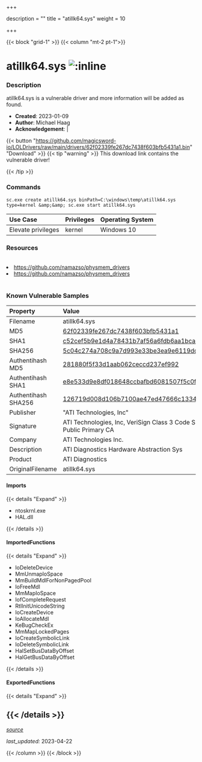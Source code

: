 +++

description = ""
title = "atillk64.sys"
weight = 10

+++


{{< block "grid-1" >}}
{{< column "mt-2 pt-1">}}


# atillk64.sys ![:inline](/images/twitter_verified.png) 


### Description

atillk64.sys is a vulnerable driver and more information will be added as found.

- **Created**: 2023-01-09
- **Author**: Michael Haag
- **Acknowledgement**:  | [](https://twitter.com/)

{{< button "https://github.com/magicsword-io/LOLDrivers/raw/main/drivers/62f02339fe267dc7438f603bfb5431a1.bin" "Download" >}}
{{< tip "warning" >}}
This download link contains the vulnerable driver!

{{< /tip >}}

### Commands

```
sc.exe create atillk64.sys binPath=C:\windows\temp\atillk64.sys type=kernel &amp;&amp; sc.exe start atillk64.sys
```

| Use Case | Privileges | Operating System | 
|:---- | ---- | ---- |
| Elevate privileges | kernel | Windows 10 |

### Resources
<br>
<li><a href=" https://github.com/namazso/physmem_drivers"> https://github.com/namazso/physmem_drivers</a></li>
<li><a href="https://github.com/namazso/physmem_drivers">https://github.com/namazso/physmem_drivers</a></li>
<br>

### Known Vulnerable Samples

| Property           | Value |
|:-------------------|:------|
| Filename           | atillk64.sys |
| MD5                | [62f02339fe267dc7438f603bfb5431a1](https://www.virustotal.com/gui/file/62f02339fe267dc7438f603bfb5431a1) |
| SHA1               | [c52cef5b9e1d4a78431b7af56a6fdb6aa1bcad65](https://www.virustotal.com/gui/file/c52cef5b9e1d4a78431b7af56a6fdb6aa1bcad65) |
| SHA256             | [5c04c274a708c9a7d993e33be3ea9e6119dc29527a767410dbaf93996f87369a](https://www.virustotal.com/gui/file/5c04c274a708c9a7d993e33be3ea9e6119dc29527a767410dbaf93996f87369a) |
| Authentihash MD5   | [281880f5f33d1aab062ceccd237ef992](https://www.virustotal.com/gui/search/authentihash%253A281880f5f33d1aab062ceccd237ef992) |
| Authentihash SHA1  | [e8e533d9e8df018648ccbafbd6081507f5c0f41a](https://www.virustotal.com/gui/search/authentihash%253Ae8e533d9e8df018648ccbafbd6081507f5c0f41a) |
| Authentihash SHA256| [126719d008d106b7100ae47ed47666c1334701bd7ddb32d5b8e84048f258700f](https://www.virustotal.com/gui/search/authentihash%253A126719d008d106b7100ae47ed47666c1334701bd7ddb32d5b8e84048f258700f) |
| Publisher         | &#34;ATI Technologies, Inc&#34; |
| Signature         | ATI Technologies, Inc, VeriSign Class 3 Code Signing 2004 CA, VeriSign Class 3 Public Primary CA   |
| Company           | ATI Technologies Inc. |
| Description       | ATI Diagnostics Hardware Abstraction Sys |
| Product           | ATI Diagnostics |
| OriginalFilename  | atillk64.sys |


#### Imports
{{< details "Expand" >}}
* ntoskrnl.exe
* HAL.dll

{{< /details >}}
#### ImportedFunctions
{{< details "Expand" >}}
* IoDeleteDevice
* MmUnmapIoSpace
* MmBuildMdlForNonPagedPool
* IoFreeMdl
* MmMapIoSpace
* IofCompleteRequest
* RtlInitUnicodeString
* IoCreateDevice
* IoAllocateMdl
* KeBugCheckEx
* MmMapLockedPages
* IoCreateSymbolicLink
* IoDeleteSymbolicLink
* HalSetBusDataByOffset
* HalGetBusDataByOffset

{{< /details >}}
#### ExportedFunctions
{{< details "Expand" >}}

{{< /details >}}
-----



[*source*](https://github.com/magicsword-io/LOLDrivers/tree/main/yaml/atillk64.yaml)

*last_updated:* 2023-04-22








{{< /column >}}
{{< /block >}}
